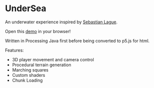 # UnderSea

An underwater experience inspired by [Sebastian Lague](https://www.youtube.com/watch?v=M3iI2l0ltbE).
 
Open this [demo](https://juicetinliu.github.io/UnderSea) in your browser!

Written in Processing Java first before being converted to p5.js for html.

Features:
- 3D player movement and camera control
- Procedural terrain generation
- Marching squares
- Custom shaders
- Chunk Loading
